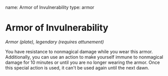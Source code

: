 name: Armor of Invulnerability
type: armor

# Armor of Invulnerability 
_Armor (plate), legendary (requires attunement)_ 

You have resistance to nonmagical damage while you wear this armor. Additionally, you can use an action to make yourself immune to nonmagical damage for 10 minutes or until you are no longer wearing the armor. Once this special action is used, it can't be used again until the next dawn. 